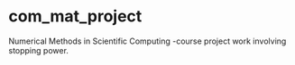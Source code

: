 # com_mat_project
 Numerical Methods in Scientific Computing -course project work involving stopping power.
